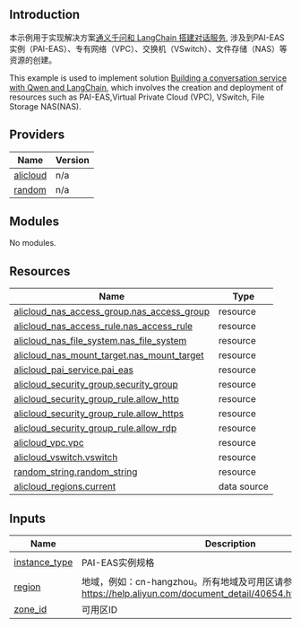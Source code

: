 ## Introduction

<!-- DOCS_DESCRIPTION_CN -->
本示例用于实现解决方案[通义千问和 LangChain 搭建对话服务](https://www.aliyun.com/solution/tech-solution/tongyi-langchain), 涉及到PAI-EAS实例（PAI-EAS）、专有网络（VPC）、交换机（VSwitch）、文件存储（NAS）等资源的创建。
<!-- DOCS_DESCRIPTION_CN -->

<!-- DOCS_DESCRIPTION_EN -->
This example is used to implement solution [Building a conversation service with Qwen and LangChain](https://www.aliyun.com/solution/tech-solution/tongyi-langchain), which involves the creation and deployment of resources such as PAI-EAS,Virtual Private Cloud (VPC), VSwitch, File Storage NAS(NAS).
<!-- DOCS_DESCRIPTION_EN -->
## Providers

| Name | Version |
|------|---------|
| <a name="provider_alicloud"></a> [alicloud](#provider\_alicloud) | n/a |
| <a name="provider_random"></a> [random](#provider\_random) | n/a |

## Modules

No modules.

## Resources

| Name | Type |
|------|------|
| [alicloud_nas_access_group.nas_access_group](https://registry.terraform.io/providers/aliyun/alicloud/latest/docs/resources/nas_access_group) | resource |
| [alicloud_nas_access_rule.nas_access_rule](https://registry.terraform.io/providers/aliyun/alicloud/latest/docs/resources/nas_access_rule) | resource |
| [alicloud_nas_file_system.nas_file_system](https://registry.terraform.io/providers/aliyun/alicloud/latest/docs/resources/nas_file_system) | resource |
| [alicloud_nas_mount_target.nas_mount_target](https://registry.terraform.io/providers/aliyun/alicloud/latest/docs/resources/nas_mount_target) | resource |
| [alicloud_pai_service.pai_eas](https://registry.terraform.io/providers/aliyun/alicloud/latest/docs/resources/pai_service) | resource |
| [alicloud_security_group.security_group](https://registry.terraform.io/providers/aliyun/alicloud/latest/docs/resources/security_group) | resource |
| [alicloud_security_group_rule.allow_http](https://registry.terraform.io/providers/aliyun/alicloud/latest/docs/resources/security_group_rule) | resource |
| [alicloud_security_group_rule.allow_https](https://registry.terraform.io/providers/aliyun/alicloud/latest/docs/resources/security_group_rule) | resource |
| [alicloud_security_group_rule.allow_rdp](https://registry.terraform.io/providers/aliyun/alicloud/latest/docs/resources/security_group_rule) | resource |
| [alicloud_vpc.vpc](https://registry.terraform.io/providers/aliyun/alicloud/latest/docs/resources/vpc) | resource |
| [alicloud_vswitch.vswitch](https://registry.terraform.io/providers/aliyun/alicloud/latest/docs/resources/vswitch) | resource |
| [random_string.random_string](https://registry.terraform.io/providers/hashicorp/random/latest/docs/resources/string) | resource |
| [alicloud_regions.current](https://registry.terraform.io/providers/aliyun/alicloud/latest/docs/data-sources/regions) | data source |

## Inputs

| Name | Description | Type | Default | Required |
|------|-------------|------|---------|:--------:|
| <a name="input_instance_type"></a> [instance\_type](#input\_instance\_type) | PAI-EAS实例规格 | `string` | `"ml.gu7i.c8m30.1-gu30"` | no |
| <a name="input_region"></a> [region](#input\_region) | 地域，例如：cn-hangzhou。所有地域及可用区请参见文档：https://help.aliyun.com/document_detail/40654.html#09f1dc16b0uke | `string` | `"cn-hangzhou"` | no |
| <a name="input_zone_id"></a> [zone\_id](#input\_zone\_id) | 可用区ID | `string` | `"cn-hangzhou-f"` | no |
<!-- END_TF_DOCS -->